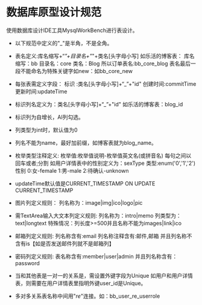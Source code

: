 # 数据库原型设计规范

使用数据库设计IDE工具MysqlWorkBench进行表设计。
* 以下规范中定义的"_"是半角，不是全角。
* 表名定义:库名缩写+“_”+目录名+"_"+类名[头字母小写]
  如乐活的博客表：
      库名缩写：bb
      目录名：core
      类名：Blog
  所以订单表名:bb_core_blog
  表名最后一段不能命名为特殊关键字如new：如bb_core_new


* 每张表需定义字段：
  标识    :类名[头字母小写]+“_”+"id"
  创建时间:commitTime
  更新时间:updateTime

* 标识列名定义为：类名[头字母小写]+“_”+"id"
  如乐活的博客表：blog_id

* 标识列为自增长，AI列勾选。

* 列类型为int时，默认值为0

* 列名不能为name，最好加前缀，如博客表就为blog_name。

* 枚举类型注释定义:
  枚举值:枚举值说明-枚举值英文名(或拼音名)
  每句之间以回车或者;分割
  如用户详情表中的性别定义为：sexType
  类型:enum('0','1','2')
  性别
	0:女-female
	1:男-male
	2:待确认-unknown

* updateTime默认值是CURRENT_TIMESTAMP ON UPDATE CURRENT_TIMESTAMP

* 图片列定义规则：
	列名称为：image|img|ico|logo|pic

* 需TextArea输入大文本列定义规则:
        列名称为：intro|memo
        列类型为：text|longtext
        特殊情况：列长度>=500并且名称不能为images|link|ico

* 邮箱列定义规则:
  列名称含有:email
  列名称注释含有:邮件,邮箱 并且列名称不含有is【如是否发送邮件列就不是邮箱列】

* 密码列定义规则:
  表名称含有:member|user|admin 并且列名称含有：password

* 当和其他表是一对一的关系是，需设置外键字段为Unique
	如用户和用户详情表，则需要在用户详情表里指明外键user_id是Unique。

* 多对多关系表名称中间用"_re_"连接。如：bb_user_re_userrole
